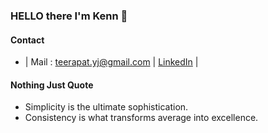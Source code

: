 ### HELLO there I'm Kenn 👋
#### Contact
- | Mail : teerapat.yj@gmail.com | [LinkedIn](https://www.linkedin.com/in/teerapat-yajai-8450a5256/) |

#### Nothing Just Quote
- Simplicity is the ultimate sophistication.
- Consistency is what transforms average into excellence.

